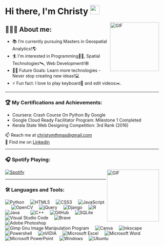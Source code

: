 # Hi there, I'm Christy <img width="30px" src="https://media.tenor.com/images/30169e4a670daf12443df7d2dd140176/tenor.gif" />

<img align="right" alt="GIF" height="160px" src="https://media.tenor.com/images/a55dcfe13e98fd765eeec9f3f72d530a/tenor.gif" />

## 💁🏻‍♂️ About me:   

- 📚 I’m currently pursuing Masters in Geospatial Analytics!🌎
- 🏄 I'm interested in Programming👨‍💻, Spatial Technologies🛰️, Web Development!🕸️ 
- 💪🏼 Future Goals: Learn more technologies - Never stop creating new ideas!💻
- ⚡ Fun fact: I love to play keyboard🎹 and edit videos✂️.

---
 ### 🏆 My Certifications and Achievements: 
<ul>
  <li>Coursera: Crash Course On Python By Google</li>
  <li>Google Cloud Ready Facilitator Program: Milestone 1 Completed</li>
  <li>Kerala State Web Designing Competition: 3rd Rank (2016)</li>
</ul>
📫 Reach me at <a href="mailto:christymthmas@gmail.com">christymthmas@gmail.com</a><br>
💼 Find me on <a href="https://twitter.com/BetterBeChristy">Linkedin</a>

---
### 🎧 Spotify Playing:
<img align="right" alt="GIF" height="170px" src="https://media.giphy.com/media/J5B1Y8QZnzXXbLQIBu/giphy.gif" />

[![Spotify](https://novatorem-iota-smoky.vercel.app/api/spotify)](https://open.spotify.com/user/31gkwrquwl4nho6evrkwnozs5nf4?si=6fa233a4dd9b404a)

---
### 🛠 Languages and Tools:

![Python](https://img.shields.io/badge/python-%2314354C.svg?style=for-the-badge&logo=python&logoColor=white)&nbsp;&nbsp;&nbsp;&nbsp;
![HTML5](https://img.shields.io/badge/html5-%23E34F26.svg?style=for-the-badge&logo=html5&logoColor=white)&nbsp;&nbsp;&nbsp;&nbsp;
![CSS3](https://img.shields.io/badge/css3-%231572B6.svg?style=for-the-badge&logo=css3&logoColor=white)&nbsp;&nbsp;&nbsp;&nbsp;
![JavaScript](https://img.shields.io/badge/javascript-%23323330.svg?style=for-the-badge&logo=javascript&logoColor=%23F7DF1E)&nbsp;&nbsp;&nbsp;&nbsp;
![OpenCV](https://img.shields.io/badge/opencv-%23white.svg?style=for-the-badge&logo=opencv&logoColor=white)&nbsp;&nbsp;&nbsp;&nbsp;
![jQuery](https://img.shields.io/badge/jquery-%230769AD.svg?style=for-the-badge&logo=jquery&logoColor=white)&nbsp;&nbsp;&nbsp;&nbsp;
![Django](https://img.shields.io/badge/django-%23092E20.svg?style=for-the-badge&logo=django&logoColor=white)&nbsp;&nbsp;&nbsp;&nbsp;
![R](https://img.shields.io/badge/r-%23276DC3.svg?style=for-the-badge&logo=r&logoColor=white)&nbsp;&nbsp;&nbsp;&nbsp;
![Java](https://img.shields.io/badge/java-%23ED8B00.svg?style=for-the-badge&logo=java&logoColor=white)&nbsp;&nbsp;&nbsp;&nbsp;&nbsp;&nbsp;&nbsp;&nbsp;
![C++](https://img.shields.io/badge/c++-%2300599C.svg?style=for-the-badge&logo=c%2B%2B&logoColor=white)&nbsp;&nbsp;&nbsp;&nbsp;
![GitHub](https://img.shields.io/badge/github-%23121011.svg?style=for-the-badge&logo=github&logoColor=white)&nbsp;&nbsp;&nbsp;&nbsp;
![SQLite](https://img.shields.io/badge/sqlite-%2307405e.svg?style=for-the-badge&logo=sqlite&logoColor=white)&nbsp;&nbsp;&nbsp;&nbsp;
![Visual Studio Code](https://img.shields.io/badge/VisualStudioCode-0078d7.svg?style=for-the-badge&logo=visual-studio-code&logoColor=white)&nbsp;&nbsp;&nbsp;&nbsp;
![Brave](https://img.shields.io/badge/Brave-FB542B?style=for-the-badge&logo=Brave&logoColor=white)&nbsp;&nbsp;&nbsp;&nbsp;
![Adobe Photoshop](https://img.shields.io/badge/adobephotoshop-%2331A8FF.svg?style=for-the-badge&logo=adobephotoshop&logoColor=white)&nbsp;&nbsp;&nbsp;&nbsp;
![Gimp Gnu Image Manipulation Program](https://img.shields.io/badge/Gimp-657D8B?style=for-the-badge&logo=gimp&logoColor=FFFFFF)&nbsp;&nbsp;&nbsp;&nbsp;
![Canva](https://img.shields.io/badge/Canva-%2300C4CC.svg?style=for-the-badge&logo=Canva&logoColor=white)&nbsp;&nbsp;&nbsp;&nbsp;
![Inkscape](https://img.shields.io/badge/Inkscape-e0e0e0?style=for-the-badge&logo=inkscape&logoColor=080A13)&nbsp;&nbsp;&nbsp;&nbsp;
![Powershell](https://img.shields.io/badge/PowerShell-5391FE?style=for-the-badge&logo=PowerShell&logoColor=white)&nbsp;&nbsp;&nbsp;&nbsp;
![nVIDIA](https://img.shields.io/badge/nVIDIA-%2376B900.svg?style=for-the-badge&logo=nVIDIA&logoColor=white)&nbsp;&nbsp;&nbsp;&nbsp;
![Microsoft Excel](https://img.shields.io/badge/Microsoft_Excel-217346?style=for-the-badge&logo=microsoft-excel&logoColor=white)&nbsp;&nbsp;&nbsp;&nbsp;
![Microsoft Word](https://img.shields.io/badge/Microsoft_Word-2B579A?style=for-the-badge&logo=microsoft-word&logoColor=white)&nbsp;&nbsp;&nbsp;&nbsp;
![Microsoft PowerPoint](https://img.shields.io/badge/Microsoft_PowerPoint-B7472A?style=for-the-badge&logo=microsoft-powerpoint&logoColor=white)&nbsp;&nbsp;&nbsp;&nbsp;
![Windows](https://img.shields.io/badge/Windows-0078D6?style=for-the-badge&logo=windows&logoColor=white)&nbsp;&nbsp;&nbsp;&nbsp;
![Ubuntu](https://img.shields.io/badge/Ubuntu-E95420?style=for-the-badge&logo=ubuntu&logoColor=white)&nbsp;&nbsp;&nbsp;&nbsp;
  


